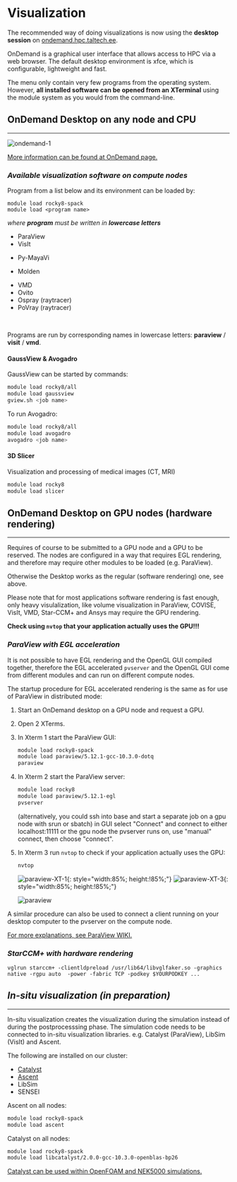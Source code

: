 # Visualization

The recommended way of doing visualizations is now using the **desktop session** on [ondemand.hpc.taltech.ee](https://ondemand.hpc.taltech.ee).

OnDemand is a graphical user interface that allows access to HPC via a web browser. The default desktop environment is xfce, which is configurable, lightweight and fast.

The menu only contain very few programs from the operating system. However, **all installed software can be opened from an XTerminal** using the module system as you would from the command-line.

## OnDemand Desktop on any node and CPU

---

![ondemand-1](/visualization/ondemand-1.png)

[More information can be found at OnDemand page.](/ondemand.html)

### _Available visualization software on compute nodes_

Program from a list below and its environment can be loaded by:

	module load rocky8-spack
	module load <program name>

_where **program** must be written in **lowercase letters**_ 

-   ParaView 
-   VisIt 
<!-- -   COVISE -->
-   Py-MayaVi 
<!-- -   OpenDX -->
-   Molden
<!-- -   VAPOR -->
-   VMD 
-   Ovito
-   Ospray (raytracer)
-   PoVray (raytracer)

<br>

Programs are run by corresponding names in lowercase letters: **paraview** / **visit** / **vmd**.

#### GaussView & Avogadro

GaussView can be started by commands:

```bash
module load rocky8/all
module load gaussview
gview.sh <job name>
```

To run Avogadro:

```bash
module load rocky8/all
module load avogadro
avogadro <job name>
```

#### 3D Slicer

Visualization and processing of medical images (CT, MRI)

```bash
module load rocky8
module load slicer
```

## OnDemand Desktop on GPU nodes (hardware rendering)

---

Requires of course to be submitted to a GPU node and a GPU to be reserved. The nodes are configured in a way that requires EGL rendering, and therefore may require other modules to be loaded (e.g. ParaView).

Otherwise the Desktop works as the regular (software rendering) one, see above.

Please note that for most applications software rendering is fast enough, only heavy visulalization, like volume visualization in ParaView, COVISE, VisIt, VMD, Star-CCM+ and Ansys may require the GPU rendering.


**Check using `nvtop` that your application actually uses the GPU!!!**


### _ParaView with EGL acceleration_

It is not possible to have EGL rendering and the OpenGL GUI compiled together, therefore the EGL accelerated `pvserver` and the OpenGL GUI come from different modules and can run on different compute nodes.

The startup procedure for EGL accelerated rendering is the same as for use of ParaView in distributed mode:

1. Start an OnDemand desktop on a GPU node and request a GPU.
2. Open 2 XTerms.
3. In Xterm 1 start the ParaView GUI:

	```bash
	module load rocky8-spack 
	module load paraview/5.12.1-gcc-10.3.0-dotq
	paraview
	```

4. In Xterm 2 start the ParaView server:

	```bash 
	module load rocky8 
	module load paraview/5.12.1-egl 
	pvserver
	```

	(alternatively, you could ssh into base and start a separate job on a gpu node with srun or sbatch) in GUI select "Connect" and connect to either localhost:11111 or the gpu node the pvserver runs on, use "manual" connect, then choose "connect".

5. In Xterm 3 run `nvtop` to check if your application actually uses the GPU:
	```bash 
	nvtop
	```
	
	![paraview-XT-1](/visualization/paraview-XT-1.png){: style="width:85%; height:!85%;"}
	![paraview-XT-3](/visualization/paraview-XT-3.png){: style="width:85%; height:!85%;"}
		
	![paraview](/visualization/paraview.png)



A similar procedure can also be used to connect a client running on your desktop computer to the pvserver on the compute node.

[For more explanations, see ParaView WIKI.](https://www.paraview.org/Wiki/Reverse_connection_and_port_forwarding)


### _StarCCM+ with hardware rendering_

    vglrun starccm+ -clientldpreload /usr/lib64/libvglfaker.so -graphics native -rgpu auto  -power -fabric TCP -podkey $YOURPODKEY ...

## _In-situ visualization (in preparation)_

---

In-situ visualization creates the visualization during the simulation instead of during the postprocesssing phase. The simulation code needs to be connected to in-situ visualization libraries. e.g. Catalyst (ParaView), LibSim (VisIt) and Ascent.

The following are installed on our cluster:

-   [Catalyst](https://www.paraview.org/hpc-insitu/)
-   [Ascent](https://github.com/Alpine-DAV/ascent)
-   LibSim
-   SENSEI

Ascent on all nodes:

```bash
module load rocky8-spack
module load ascent
```

Catalyst on all nodes:

```bash
module load rocky8-spack
module load libcatalyst/2.0.0-gcc-10.3.0-openblas-bp26
```

[Catalyst can be used within OpenFOAM and NEK5000 simulations.](https://github.com/KTH-Nek5000/InSituPackage) 
